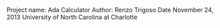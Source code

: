 Project name: Ada Calculator
Author: Renzo Trigoso
Date November 24, 2013
University of North Carolina at Charlotte